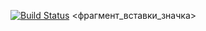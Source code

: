 [![Build Status](https://travis-ci.org/ssokov094/lab05.svg?branch=master)](https://travis-ci.org/ssokov094/lab05)
<фрагмент_вставки_значка>
